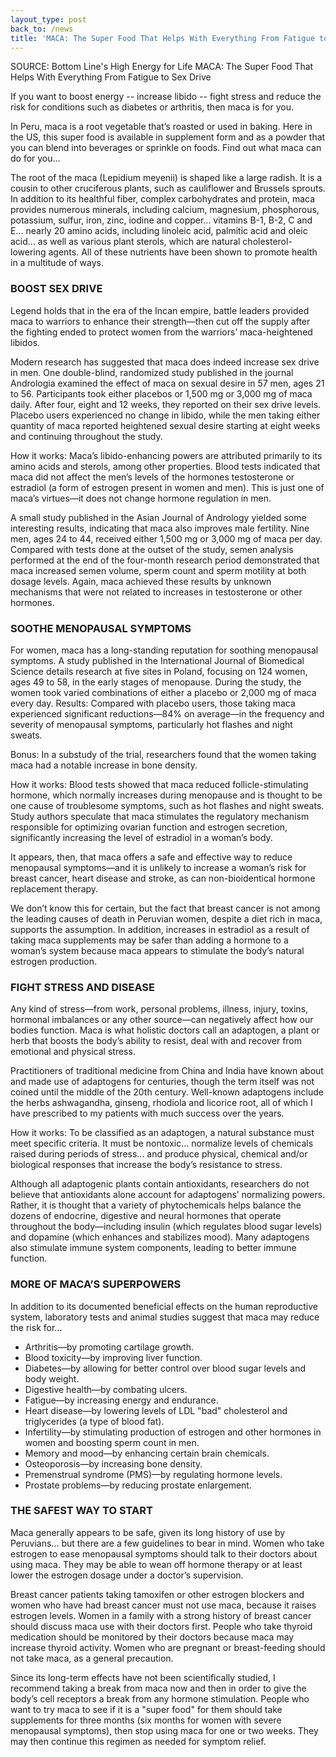 ```yaml
---
layout_type: post
back_to: /news
title: 'MACA: The Super Food That Helps With Everything From Fatigue to Sex Drive'
---
```

SOURCE: Bottom Line's High Energy for Life
MACA: The Super Food That Helps With Everything From Fatigue to Sex Drive

If you want to boost energy -- increase libido -- fight stress and reduce the risk for conditions such as diabetes or arthritis, then maca is for you.

In Peru, maca is a root vegetable that’s roasted or used in baking. Here in the US, this super food is available in supplement form and as a powder that you can blend into beverages or sprinkle on foods. Find out what maca can do for you...

The root of the maca (Lepidium meyenii) is shaped like a large radish. It is a cousin to other cruciferous plants, such as cauliflower and Brussels sprouts. In addition to its healthful fiber, complex carbohydrates and protein, maca provides numerous minerals, including calcium, magnesium, phosphorous, potassium, sulfur, iron, zinc, iodine and copper... vitamins B-1, B-2, C and E... nearly 20 amino acids, including linoleic acid, palmitic acid and oleic acid... as well as various plant sterols, which are natural cholesterol-lowering agents. All of these nutrients have been shown to promote health in a multitude of ways.

### BOOST SEX DRIVE

Legend holds that in the era of the Incan empire, battle leaders provided maca to warriors to enhance their strength—then cut off the supply after the fighting ended to protect women from the warriors’ maca-heightened libidos.

Modern research has suggested that maca does indeed increase sex drive in men. One double-blind, randomized study published in the journal Andrologia examined the effect of maca on sexual desire in 57 men, ages 21 to 56. Participants took either placebos or 1,500 mg or 3,000 mg of maca daily. After four, eight and 12 weeks, they reported on their sex drive levels. Placebo users experienced no change in libido, while the men taking either quantity of maca reported heightened sexual desire starting at eight weeks and continuing throughout the study.

How it works: Maca’s libido-enhancing powers are attributed primarily to its amino acids and sterols, among other properties. Blood tests indicated that maca did not affect the men’s levels of the hormones testosterone or estradiol (a form of estrogen present in women and men). This is just one of maca’s virtues—it does not change hormone regulation in men.

A small study published in the Asian Journal of Andrology yielded some interesting results, indicating that maca also improves male fertility. Nine men, ages 24 to 44, received either 1,500 mg or 3,000 mg of maca per day. Compared with tests done at the outset of the study, semen analysis performed at the end of the four-month research period demonstrated that maca increased semen volume, sperm count and sperm motility at both dosage levels. Again, maca achieved these results by unknown mechanisms that were not related to increases in testosterone or other hormones.

### SOOTHE MENOPAUSAL SYMPTOMS

For women, maca has a long-standing reputation for soothing menopausal symptoms. A study published in the International Journal of Biomedical Science details research at five sites in Poland, focusing on 124 women, ages 49 to 58, in the early stages of menopause. During the study, the women took varied combinations of either a placebo or 2,000 mg of maca every day. Results: Compared with placebo users, those taking maca experienced significant reductions—84% on average—in the frequency and severity of menopausal symptoms, particularly hot flashes and night sweats.

Bonus: In a substudy of the trial, researchers found that the women taking maca had a notable increase in bone density.

How it works: Blood tests showed that maca reduced follicle-stimulating hormone, which normally increases during menopause and is thought to be one cause of troublesome symptoms, such as hot flashes and night sweats. Study authors speculate that maca stimulates the regulatory mechanism responsible for optimizing ovarian function and estrogen secretion, significantly increasing the level of estradiol in a woman’s body.

It appears, then, that maca offers a safe and effective way to reduce menopausal symptoms—and it is unlikely to increase a woman’s risk for breast cancer, heart disease and stroke, as can non-bioidentical hormone replacement therapy.

We don’t know this for certain, but the fact that breast cancer is not among the leading causes of death in Peruvian women, despite a diet rich in maca, supports the assumption. In addition, increases in estradiol as a result of taking maca supplements may be safer than adding a hormone to a woman’s system because maca appears to stimulate the body’s natural estrogen production.

### FIGHT STRESS AND DISEASE

Any kind of stress—from work, personal problems, illness, injury, toxins, hormonal imbalances or any other source—can negatively affect how our bodies function. Maca is what holistic doctors call an adaptogen, a plant or herb that boosts the body’s ability to resist, deal with and recover from emotional and physical stress.

Practitioners of traditional medicine from China and India have known about and made use of adaptogens for centuries, though the term itself was not coined until the middle of the 20th century. Well-known adaptogens include the herbs ashwagandha, ginseng, rhodiola and licorice root, all of which I have prescribed to my patients with much success over the years.

How it works: To be classified as an adaptogen, a natural substance must meet specific criteria. It must be nontoxic... normalize levels of chemicals raised during periods of stress... and produce physical, chemical and/or biological responses that increase the body’s resistance to stress.

Although all adaptogenic plants contain antioxidants, researchers do not believe that antioxidants alone account for adaptogens’ normalizing powers. Rather, it is thought that a variety of phytochemicals helps balance the dozens of endocrine, digestive and neural hormones that operate throughout the body—including insulin (which regulates blood sugar levels) and dopamine (which enhances and stabilizes mood). Many adaptogens also stimulate immune system components, leading to better immune function.

### MORE OF MACA’S SUPERPOWERS

In addition to its documented beneficial effects on the human reproductive system, laboratory tests and animal studies suggest that maca may reduce the risk for...

* Arthritis—by promoting cartilage growth.
* Blood toxicity—by improving liver function.
* Diabetes—by allowing for better control over blood sugar levels and body weight.
* Digestive health—by combating ulcers.
* Fatigue—by increasing energy and endurance.
* Heart disease—by lowering levels of LDL "bad" cholesterol and triglycerides (a type of blood fat).
* Infertility—by stimulating production of estrogen and other hormones in women and boosting sperm count in men.
* Memory and mood—by enhancing certain brain chemicals.
* Osteoporosis—by increasing bone density.
* Premenstrual syndrome (PMS)—by regulating hormone levels.
* Prostate problems—by reducing prostate enlargement.

### THE SAFEST WAY TO START

Maca generally appears to be safe, given its long history of use by Peruvians... but there are a few guidelines to bear in mind. Women who take estrogen to ease menopausal symptoms should talk to their doctors about using maca. They may be able to wean off hormone therapy or at least lower the estrogen dosage under a doctor’s supervision.

Breast cancer patients taking tamoxifen or other estrogen blockers and women who have had breast cancer must not use maca, because it raises estrogen levels. Women in a family with a strong history of breast cancer should discuss maca use with their doctors first. People who take thyroid medication should be monitored by their doctors because maca may increase thyroid activity. Women who are pregnant or breast-feeding should not take maca, as a general precaution.

Since its long-term effects have not been scientifically studied, I recommend taking a break from maca now and then in order to give the body’s cell receptors a break from any hormone stimulation. People who want to try maca to see if it is a "super food" for them should take supplements for three months (six months for women with severe menopausal symptoms), then stop using maca for one or two weeks. They may then continue this regimen as needed for symptom relief.
